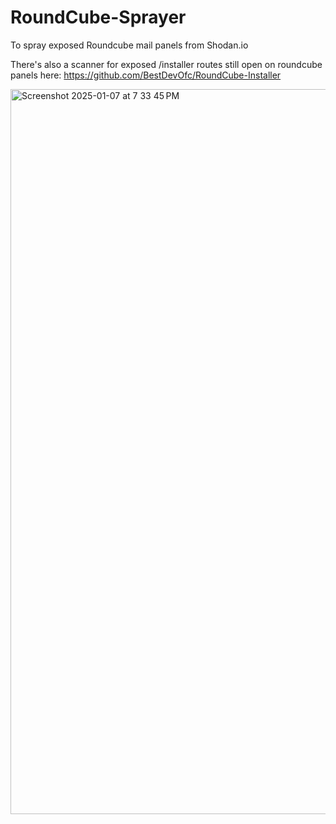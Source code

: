 # RoundCube-Sprayer
To spray exposed Roundcube mail panels from Shodan.io

There's also a scanner for exposed /installer routes still open on roundcube panels here: https://github.com/BestDevOfc/RoundCube-Installer

<img width="1160" alt="Screenshot 2025-01-07 at 7 33 45 PM" src="https://github.com/user-attachments/assets/9ca4f844-17e9-4e3c-9bd6-1f876dd489a5" />
